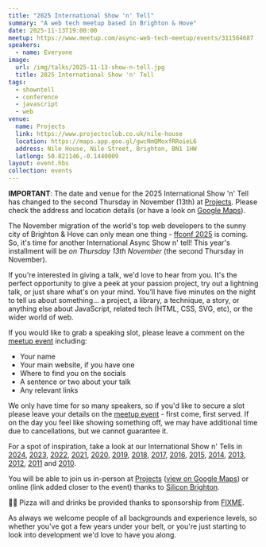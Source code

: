 ```yaml
---
title: "2025 International Show 'n' Tell"
summary: "A web tech meetup based in Brighton & Hove"
date: 2025-11-13T19:00:00
meetup: https://www.meetup.com/async-web-tech-meetup/events/311564687
speakers:
  - name: Everyone
image:
  url: /img/talks/2025-11-13-show-n-tell.jpg
  title: 2025 International Show 'n' Tell
tags:
  - showntell
  - conference
  - javascript
  - web
venue:
  name: Projects
  link: https://www.projectsclub.co.uk/nile-house
  location: https://maps.app.goo.gl/gwcNmQMoxfRRoieL6
  address: Nile House, Nile Street, Brighton, BN1 1HW​
  latlong: 50.821146,-0.1440009
layout: event.hbs
collection: events
---
```


**IMPORTANT**: The date and venue for the 2025 International Show 'n' Tell has changed to the second Thursday in November (13th) at [Projects][venue-link]. Please check the address and location details (or have a look on [Google Maps][venue-map]).

The November migration of the world's top web developers to the sunny city of Brighton & Hove can only mean one thing - [ffconf 2025](https://2025.ffconf.org/) is coming. So, it's time for another International Async Show n' tell! This year's installment will be _on Thursday 13th November_ (the second Thursday in November).

If you're interested in giving a talk, we'd love to hear from you. It's the perfect opportunity to give a peek at your passion project, try out a lightning talk, or just share what's on your mind. You’ll have five minutes on the night to tell us about something… a project, a library, a technique, a story, or anything else about JavaScript, related tech (HTML, CSS, SVG, etc), or the wider world of web.

If you would like to grab a speaking slot, please leave a comment on the [meetup event][meetup] including:

- Your name
- Your main website, if you have one
- Where to find you on the socials
- A sentence or two about your talk
- Any relevant links

We only have time for so many speakers, so if you'd like to secure a slot please leave your details on the [meetup event][meetup] - first come, first served. If on the day you feel like showing something off, we may have additional time due to cancellations, but we cannot guarantee it.

For a spot of inspiration, take a look at our International Show n' Tells in [2024][showntell-2024], [2023][showntell-2023], [2022][showntell-2022], [2021][showntell-2021], [2020][showntell-2020], [2019][showntell-2019], [2018][showntell-2018], [2017][showntell-2017], [2016][showntell-2016], [2015][showntell-2015], [2014][showntell-2014], [2013][showntell-2013], [2012][showntell-2012], [2011][showntell-2011] and [2010][showntell-2010].

You will be able to join us in-person at [Projects][venue-link] ([view on Google Maps][venue-map]) or online (link added closer to the event) thanks to [Silicon Brighton](https://siliconbrighton.com/).

🍕🍻 Pizza will and drinks be provided thanks to sponsorship from [FIXME](https://asyncjs.com/).

As always we welcome people of all backgrounds and experience levels, so whether you've got a few years under your belt, or you're just starting to look into development we'd love to have you along.

[showntell-2010]: http://asyncjs.com/showntell3/
[showntell-2011]: http://asyncjs.com/international2011/
[showntell-2012]: http://asyncjs.com/showntell-2012/
[showntell-2013]: http://asyncjs.com/showntell-2013/
[showntell-2014]: http://asyncjs.com/showntell-2014/
[showntell-2015]: http://asyncjs.com/showntell-2015/
[showntell-2016]: https://asyncjs.com/international-show-n-tell-2016/
[showntell-2017]: https://asyncjs.com/international-show-n-tell-2017/
[showntell-2018]: https://asyncjs.com/international-show-n-tell-2018/
[showntell-2019]: https://asyncjs.com/international-show-n-tell-2019/
[showntell-2020]: https://www.meetup.com/async-web-tech-meetup/events/271442327/
[showntell-2021]: https://www.meetup.com/async-web-tech-meetup/events/281637443/
[showntell-2022]: https://www.meetup.com/async-web-tech-meetup/events/289172125/
[showntell-2023]: https://www.meetup.com/async-web-tech-meetup/events/296340782/
[showntell-2024]: https://www.meetup.com/async-web-tech-meetup/events/304061584
[meetup]: https://www.meetup.com/async-web-tech-meetup/events/311564687
[venue-link]: https://www.projectsclub.co.uk/nile-house
[venue-map]: https://maps.app.goo.gl/gwcNmQMoxfRRoieL6
